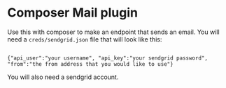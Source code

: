 Composer Mail plugin
====================

Use this with composer to make an endpoint that sends an email. You will need a `creds/sendgrid.json` file that will look like this:

```

{"api_user":"your username", "api_key":"your sendgrid password", "from":"the from address that you would like to use"}

```

You will also need a sendgrid account.